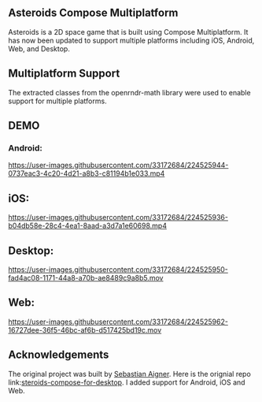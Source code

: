 ## Asteroids Compose Multiplatform
Asteroids is a 2D space game that is built using Compose Multiplatform. It has now been updated to support multiple platforms including iOS, Android, Web, and Desktop.

## Multiplatform Support
The extracted classes from the openrndr-math library were used to enable support for multiple platforms.

## DEMO
### Android:


https://user-images.githubusercontent.com/33172684/224525944-0737eac3-4c20-4d21-a8b3-c81194b1e033.mp4






## iOS:



https://user-images.githubusercontent.com/33172684/224525936-b04db58e-28c4-4ea1-8aad-a3d7a1e60698.mp4






## Desktop:



https://user-images.githubusercontent.com/33172684/224525950-fad4ac08-1171-44a8-a70b-ae8489c9a8b5.mov



## Web:





https://user-images.githubusercontent.com/33172684/224525962-16727dee-36f5-46bc-af6b-d517425bd19c.mov








## Acknowledgements
The original project was built by [Sebastian Aigner](https://github.com/SebastianAigner). Here is the orignial repo link:[steroids-compose-for-desktop](https://github.com/SebastianAigner/asteroids-compose-for-desktop). I added support for Android, iOS and Web.
